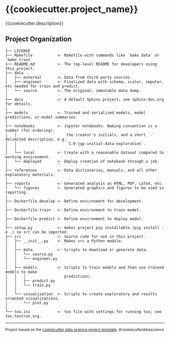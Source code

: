 {{cookiecutter.project_name}}
==============================

{{cookiecutter.description}}

Project Organization
------------

    ├── LICENSE
    ├── Makefile           <- Makefile with commands like `make data` or `make train`
    ├── README.md          <- The top-level README for developers using this project.
    ├── data
    │   ├── external       <- Data from third party sources.
    │   ├── engineer       <- Finalized data with schema, scaler, imputer, etc needed for train and predict.
    │   └── source         <- The original, immutable data dump.
    │
    ├── docs               <- A default Sphinx project; see sphinx-doc.org for details.
    │
    ├── models             <- Trained and serialized models, model predictions, or model summaries.
    │
    ├── notebooks          <- Jupyter notebooks. Naming convention is a number (for ordering),
    │   │                      the creator's initials, and a short `-` delimited description, e.g.
    │   │                      `1.0-jqp-initial-data-exploration`.
    │   │
    │   └── local          <- Create with a reasonable dataset compared to working environment.
    │   └── deployed       <- Deploy creation of notebook through a job.
    │
    ├── references         <- Data dictionaries, manuals, and all other explanatory materials.
    │
    ├── reports            <- Generated analysis as HTML, PDF, LaTeX, etc.
    │   └── figures        <- Generated graphics and figures to be used in reporting.
    │
    ├── Dockerfile.develop <- Define environment for development.
    │
    ├── Dockerfile.train   <- Define environment to train model.
    │
    ├── Dockerfile.predict <- Define environment to deploy model.
    │
    ├── setup.py           <- makes project pip installable (pip install -e .) so src can be imported.
    ├── src                <- Source code for use in this project.
    │   ├── __init__.py    <- Makes src a Python module.
    │   │
    │   ├── data           <- Scripts to download or generate data.
    │   │   └── source.py
    │   │   └── engineer.py
    │   │
    │   ├── models         <- Scripts to train models and then use trained models to make
    │   │   │                 predictions.
    │   │   ├── predict.py
    │   │   └── train.py
    │   │
    │   └── visualization  <- Scripts to create exploratory and results oriented visualizations.
    │       └── plot.py
    │
    └── tox.ini            <- tox file with settings for running tox; see tox.testrun.org.


--------

<p><small>Project based on the <a target="_blank" href="https://drivendata.github.io/cookiecutter-data-science/">cookiecutter data science project template</a>. #cookiecutterdatascience</small></p>
